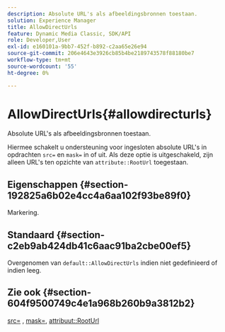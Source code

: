 ```yaml
---
description: Absolute URL's als afbeeldingsbronnen toestaan.
solution: Experience Manager
title: AllowDirectUrls
feature: Dynamic Media Classic, SDK/API
role: Developer,User
exl-id: e160101a-9bb7-452f-b892-c2aa65e26e94
source-git-commit: 206e4643e3926cb85b4be2189743578f88180be7
workflow-type: tm+mt
source-wordcount: '55'
ht-degree: 0%

---
```


# AllowDirectUrls{#allowdirecturls}

Absolute URL&#39;s als afbeeldingsbronnen toestaan.

Hiermee schakelt u ondersteuning voor ingesloten absolute URL&#39;s in opdrachten `src=` en `mask=` in of uit. Als deze optie is uitgeschakeld, zijn alleen URL&#39;s ten opzichte van `attribute::RootUrl` toegestaan.

## Eigenschappen {#section-192825a6b02e4cc4a6aa102f93be89f0}

Markering.

## Standaard {#section-c2eb9ab424db41c6aac91ba2cbe00ef5}

Overgenomen van `default::AllowDirectUrls` indien niet gedefinieerd of indien leeg.

## Zie ook {#section-604f9500749c4e1a968b260b9a3812b2}

[src=](../../../../../is-api/http-ref/image-serving-api-ref/c-http-protocol-reference/c-command-reference/r-src.md#reference-f6506637778c4c69bf106a7924a91ab1) ,  [mask=](../../../../../is-api/http-ref/image-serving-api-ref/c-http-protocol-reference/c-command-reference/r-mask.md#reference-922254e027404fb890b850e2723ee06e),  [attribuut::RootUrl](../../../../../is-api/image-catalog/image-serving-api-ref/c-image-catalog-reference/c-attributes-reference/r-rooturl.md#reference-3b0e43881020409cbe642366913cf137)
